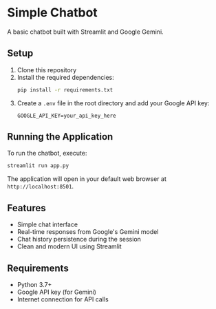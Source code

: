 # Simple Chatbot

A basic chatbot built with Streamlit and Google Gemini.

## Setup

1. Clone this repository
2. Install the required dependencies:
   ```bash
   pip install -r requirements.txt
   ```
3. Create a `.env` file in the root directory and add your Google API key:
   ```
   GOOGLE_API_KEY=your_api_key_here
   ```

## Running the Application

To run the chatbot, execute:
```bash
streamlit run app.py
```

The application will open in your default web browser at `http://localhost:8501`.

## Features

- Simple chat interface
- Real-time responses from Google's Gemini model
- Chat history persistence during the session
- Clean and modern UI using Streamlit

## Requirements

- Python 3.7+
- Google API key (for Gemini)
- Internet connection for API calls